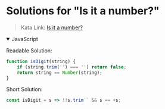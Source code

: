# Solutions for "Is it a number?"

> Kata Link: [Is it a number?](https://www.codewars.com/kata/57126304cdbf63c6770012bd)

<details open>
<summary>JavaScript</summary>
<p>

Readable Solution:
```js
function isDigit(string) {
    if (string.trim('') === '') return false;
    return string == Number(string);
}
```

Short Solution:
```js
const isDigit = s => !!s.trim`` && s == +s;
```

</p>
</details>
